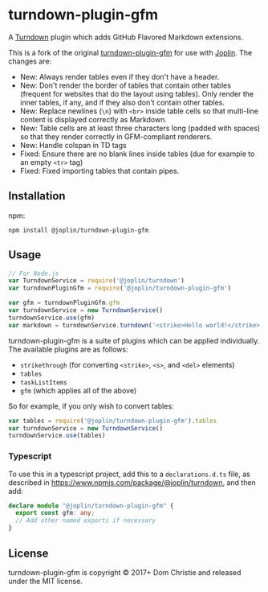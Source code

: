 # turndown-plugin-gfm

A [Turndown](https://github.com/domchristie/turndown) plugin which adds GitHub Flavored Markdown extensions.

This is a fork of the original [turndown-plugin-gfm](https://github.com/domchristie/turndown-plugin-gfm) for use with [Joplin](https://github.com/laurent22/joplin). The changes are:

- New: Always render tables even if they don't have a header.
- New: Don't render the border of tables that contain other tables (frequent for websites that do the layout using tables). Only render the inner tables, if any, and if they also don't contain other tables.
- New: Replace newlines (`\n`) with `<br>` inside table cells so that multi-line content is displayed correctly as Markdown.
- New: Table cells are at least three characters long (padded with spaces) so that they render correctly in GFM-compliant renderers.
- New: Handle colspan in TD tags
- Fixed: Ensure there are no blank lines inside tables (due for example to an empty `<tr>` tag)
- Fixed: Fixed importing tables that contain pipes.

## Installation

npm:

```
npm install @joplin/turndown-plugin-gfm
```

## Usage

```js
// For Node.js
var TurndownService = require('@joplin/turndown')
var turndownPluginGfm = require('@joplin/turndown-plugin-gfm')

var gfm = turndownPluginGfm.gfm
var turndownService = new TurndownService()
turndownService.use(gfm)
var markdown = turndownService.turndown('<strike>Hello world!</strike>')
```

turndown-plugin-gfm is a suite of plugins which can be applied individually. The available plugins are as follows:

- `strikethrough` (for converting `<strike>`, `<s>`, and `<del>` elements)
- `tables`
- `taskListItems`
- `gfm` (which applies all of the above)

So for example, if you only wish to convert tables:

```js
var tables = require('@joplin/turndown-plugin-gfm').tables
var turndownService = new TurndownService()
turndownService.use(tables)
```

### Typescript

To use this in a typescript project, add this to a `declarations.d.ts` file, as described in https://www.npmjs.com/package/@joplin/turndown, and then add:

```ts
declare module "@joplin/turndown-plugin-gfm" {
  export const gfm: any;
  // Add other named exports if necessary
}
```

## License

turndown-plugin-gfm is copyright © 2017+ Dom Christie and released under the MIT license.

